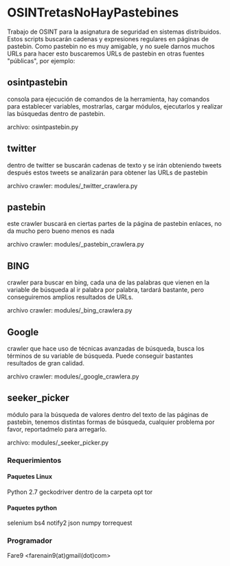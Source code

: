# OSINTretasNoHayPastebines

Trabajo de OSINT para la asignatura de seguridad en sistemas distribuidos.
Estos scripts buscarán cadenas y expresiones regulares en páginas de pastebin.
Como pastebin no es muy amigable, y no suele darnos muchos URLs para hacer esto
buscaremos URLs de pastebin en otras fuentes "públicas", por ejemplo:

## osintpastebin
consola para ejecución de comandos de la herramienta, hay comandos para 
establecer variables, mostrarlas, cargar módulos, ejecutarlos y realizar
las búsquedas dentro de pastebin.

archivo: osintpastebin.py

## twitter
dentro de twitter se buscarán cadenas de texto y se irán obteniendo tweets
después estos tweets se analizarán para obtener las URLs de pastebin

archivo crawler: modules/_twitter_crawlera.py

## pastebin
este crawler buscará en ciertas partes de la página de pastebin enlaces,
no da mucho pero bueno menos es nada

archivo crawler: modules/_pastebin_crawlera.py

## BING
crawler para buscar en bing, cada una de las palabras que vienen en la variable de búsqueda
al ir palabra por palabra, tardará bastante, pero conseguiremos amplios resultados de URLs.

archivo crawler: modules/_bing_crawlera.py

## Google
crawler que hace uso de técnicas avanzadas de búsqueda, busca los términos de su variable
de búsqueda. Puede conseguir bastantes resultados de gran calidad.

archivo crawler: modules/_google_crawlera.py

## seeker_picker
módulo para la búsqueda de valores dentro del texto de las páginas de pastebin, tenemos
distintas formas de búsqueda, cualquier problema por favor, reportadmelo para arregarlo.

archivo: modules/_seeker_picker.py

### Requerimientos

#### Paquetes Linux
Python 2.7
geckodriver dentro de la carpeta opt
tor

#### Paquetes python
selenium
bs4
notify2
json
numpy
torrequest


### Programador
Fare9	<farenain9(at)gmail(dot)com>
